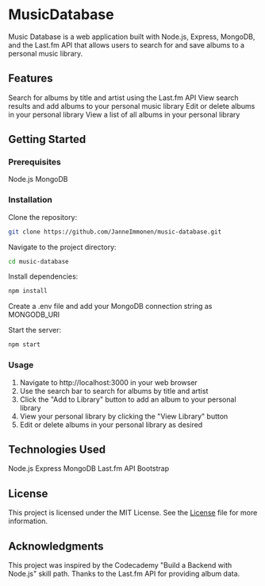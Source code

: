 # MusicDatabase
Music Database is a web application built with Node.js, Express, MongoDB, and the Last.fm API that allows users to search for and save albums to a personal music library.

## Features

Search for albums by title and artist using the Last.fm API
View search results and add albums to your personal music library
Edit or delete albums in your personal library
View a list of all albums in your personal library

## Getting Started

### Prerequisites

Node.js
MongoDB

### Installation

Clone the repository: 
```bash
git clone https://github.com/JanneImmonen/music-database.git
```
Navigate to the project directory:
```bash
cd music-database
```
Install dependencies: 
```bash
npm install
```
Create a .env file and add your MongoDB connection string as MONGODB_URI

Start the server: 
```bash
npm start
```
### Usage

1. Navigate to http://localhost:3000 in your web browser
2. Use the search bar to search for albums by title and artist
3. Click the "Add to Library" button to add an album to your personal library
4. View your personal library by clicking the "View Library" button
5. Edit or delete albums in your personal library as desired

## Technologies Used

Node.js
Express
MongoDB
Last.fm API
Bootstrap

## License
This project is licensed under the MIT License. See the [License](https://choosealicense.com/licenses/mit/) file for more information.

## Acknowledgments

This project was inspired by the Codecademy "Build a Backend with Node.js" skill path.
Thanks to the Last.fm API for providing album data.
